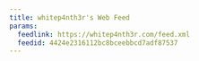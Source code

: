 ```yaml
---
title: whitep4nth3r's Web Feed
params:
  feedlink: https://whitep4nth3r.com/feed.xml
  feedid: 4424e2316112bc8bceebbcd7adf87537
---
```

